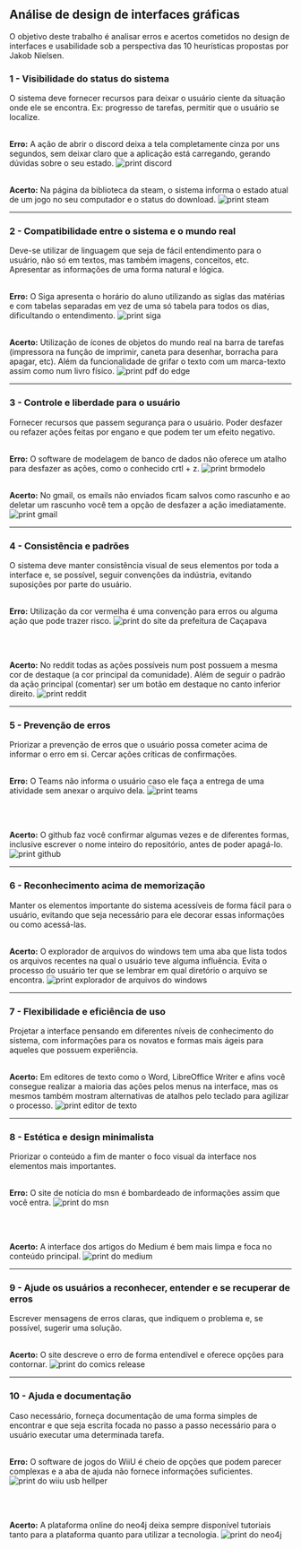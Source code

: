 ## Análise de design de interfaces gráficas
O objetivo deste trabalho é analisar erros e acertos cometidos no design de interfaces e usabilidade sob a perspectiva das 10 heurísticas propostas por Jakob Nielsen.

### 1 - Visibilidade do status do sistema
O sistema deve fornecer recursos para deixar o usuário ciente da situação onde ele se encontra. Ex: progresso de tarefas, permitir que o usuário se localize.
<br>
<br>

**Erro:** A ação de abrir o discord deixa a tela completamente cinza por uns segundos, sem deixar claro que a aplicação está carregando, gerando dúvidas sobre o seu estado.
![print discord](./imagens/1-erro-discord.png)
<br>
<br>

**Acerto:** Na página da biblioteca da steam, o sistema informa o estado atual de um jogo no seu computador e o status do download.
![print steam](./imagens/1-acerto-steam.png)
<hr>

### 2 - Compatibilidade entre o sistema e o mundo real
Deve-se utilizar de linguagem que seja de fácil entendimento para o usuário, não só em textos, mas também imagens, conceitos, etc. Apresentar as informações de uma forma natural e lógica.
<br>
<br>

**Erro:** O Siga apresenta o horário do aluno utilizando as siglas das matérias e com tabelas separadas em vez de uma só tabela para todos os dias, dificultando o entendimento.
![print siga](./imagens/2-erro-siga.png)
<br>
<br>

**Acerto:** Utilização de ícones de objetos do mundo real na barra de tarefas (impressora na função de imprimir, caneta para desenhar, borracha para apagar, etc). Além da funcionalidade de grifar o texto com um marca-texto assim como num livro físico.
![print pdf do edge](./imagens/2-acerto-pdfedge.png)
<hr>

### 3 - Controle e liberdade para o usuário
Fornecer recursos que passem segurança para o usuário. Poder desfazer ou refazer ações feitas por engano e que podem ter um efeito negativo.
<br>
<br>

**Erro:** O software de modelagem de banco de dados não oferece um atalho para desfazer as ações, como o conhecido crtl + z.
![print brmodelo](./imagens/3-erro-brmodelo.png)
<br>
<br>

**Acerto:** No gmail, os emails não enviados ficam salvos como rascunho e ao deletar um rascunho você tem a opção de desfazer a ação imediatamente.
![print gmail](./imagens/3-acerto-gmail.png)
<hr>

### 4 - Consistência e padrões
O sistema deve manter consistência visual de seus elementos por toda a interface e, se possível, seguir convenções da indústria, evitando suposições por parte do usuário.
<br>
<br>

**Erro:** Utilização da cor vermelha é uma convenção para erros ou alguma ação que pode trazer risco.
![print do site da prefeitura de Caçapava](./imagens/4-erro-prefeituracacapava.png)

<br>
<br>

**Acerto:** No reddit todas as ações possíveis num post possuem a mesma cor de destaque (a cor principal da comunidade). Além de seguir o padrão da ação principal (comentar) ser um botão em destaque no canto inferior direito.
![print reddit](./imagens/4-acerto-reddit.png)
<hr>

### 5 - Prevenção de erros
Priorizar a prevenção de erros que o usuário possa cometer acima de informar o erro em si. Cercar ações críticas de confirmações.
<br>
<br>

**Erro:** O Teams não informa o usuário caso ele faça a entrega de uma atividade sem anexar o arquivo dela.
![print teams](./imagens/5-erro-teams.png)

<br>
<br>

**Acerto:** O github faz você confirmar algumas vezes e de diferentes formas, inclusive escrever o nome inteiro do repositório, antes de poder apagá-lo.
![print github](./imagens/5-acerto-github.png)
<hr>

### 6 - Reconhecimento acima de memorização
Manter os elementos importante do sistema acessíveis de forma fácil para o usuário, evitando que seja necessário para ele decorar essas informações ou como acessá-las.
<br>
<br>

**Acerto:** O explorador de arquivos do windows tem uma aba que lista todos os arquivos recentes na qual o usuário teve alguma influência. Evita o processo do usuário ter que se lembrar em qual diretório o arquivo se encontra.
![print explorador de arquivos do windows](./imagens/6-acerto-exploradorarquivos.png)
<hr>

### 7 - Flexibilidade e eficiência de uso
Projetar a interface pensando em diferentes níveis de conhecimento do sistema, com informações para os novatos e formas mais ágeis para aqueles que possuem experiência.
<br>
<br>

**Acerto:** Em editores de texto como o Word, LibreOffice Writer e afins você consegue realizar a maioria das ações pelos menus na interface, mas os mesmos também mostram alternativas de atalhos pelo teclado para agilizar o processo.
![print editor de texto](./imagens/7-acerto-writer.png)
<hr>

### 8 - Estética e design minimalista
Priorizar o conteúdo a fim de manter o foco visual da interface nos elementos mais importantes.
<br>
<br>

**Erro:** O site de notícia do msn é bombardeado de informações assim que você entra.
![print do msn](./imagens/8-erro-msn.png)

<br>
<br>

**Acerto:** A interface dos artigos do Medium é bem mais limpa e foca no conteúdo principal.
![print do medium](./imagens/8-acerto-medium.png)
<hr>

### 9 - Ajude os usuários a reconhecer, entender e se recuperar de erros
Escrever mensagens de erros claras, que indiquem o problema e, se possível, sugerir uma solução.
<br>
<br>

**Acerto:** O site descreve o erro de forma entendível e oferece opções para contornar.
![print do comics release](./imagens/9-acerto-comicsrelease.png)
<hr>

### 10 - Ajuda e documentação
Caso necessário, forneça documentação de uma forma simples de encontrar e que seja escrita focada no passo a passo necessário para o usuário executar uma determinada tarefa.
<br>
<br>

**Erro:** O software de jogos do WiiU é cheio de opções que podem parecer complexas e a aba de ajuda não fornece informações suficientes.
![print do wiiu usb hellper](./imagens/10-erro-usbwiihelper.png)

<br>
<br>

**Acerto:** A plataforma online do neo4j deixa sempre disponível tutoriais tanto para a plataforma quanto para utilizar a tecnologia.
![print do neo4j](./imagens/10-acerto-neo4j.png)

